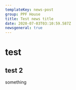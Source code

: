 ```yaml
---
templateKey: news-post
group: PPF House
title: Test news title
date: 2020-07-03T03:10:59.587Z
newsgeneral: true
---
```

# test

## test 2

something